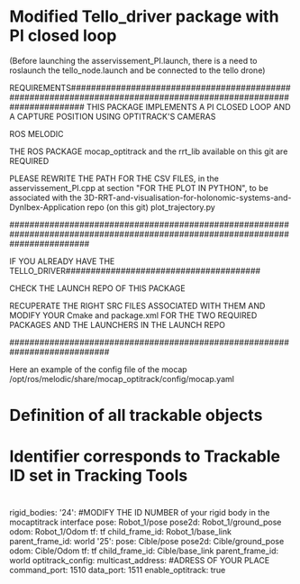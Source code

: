 # Modified Tello_driver package with PI closed loop

(Before launching the asservissement_PI.launch, there is a need to roslaunch the tello_node.launch and be connected to the tello drone)

REQUIREMENTS###################################################################################################################
THIS PACKAGE IMPLEMENTS A PI CLOSED LOOP AND A CAPTURE POSITION USING OPTITRACK'S CAMERAS

ROS MELODIC

THE ROS PACKAGE mocap_optitrack and the rrt_lib available on this git are REQUIRED

PLEASE REWRITE THE PATH FOR THE CSV FILES, in the asservissement_PI.cpp at section "FOR THE PLOT IN PYTHON", to be associated with the 3D-RRT-and-visualisation-for-holonomic-systems-and-DynIbex-Application repo (on this git) plot_trajectory.py

################################################################################################################################


IF YOU ALREADY HAVE THE TELLO_DRIVER#######################################

CHECK THE LAUNCH REPO OF THIS PACKAGE 

RECUPERATE THE RIGHT SRC FILES ASSOCIATED WITH THEM AND MODIFY YOUR Cmake and package.xml FOR THE TWO REQUIRED PACKAGES AND THE LAUNCHERS IN THE LAUNCH REPO

############################################################################

Here an example of the config file of the mocap 
/opt/ros/melodic/share/mocap_optitrack/config/mocap.yaml 

#
# Definition of all trackable objects
# Identifier corresponds to Trackable ID set in Tracking Tools
#
rigid_bodies:
    '24':                                                            #MODIFY THE ID NUMBER of your rigid body in the mocaptitrack interface
        pose: Robot_1/pose
        pose2d: Robot_1/ground_pose
        odom: Robot_1/Odom
        tf: tf
        child_frame_id: Robot_1/base_link
        parent_frame_id: world
    '25':
        pose: Cible/pose
        pose2d: Cible/ground_pose
        odom: Cible/Odom
        tf: tf
        child_frame_id: Cible/base_link
        parent_frame_id: world
optitrack_config:
        multicast_address:                                            #ADRESS OF YOUR PLACE
        command_port: 1510
        data_port: 1511
        enable_optitrack: true
